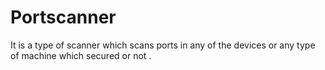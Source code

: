 # Portscanner
It is a type of scanner which scans ports in any of the devices or any type of machine which secured or not .

